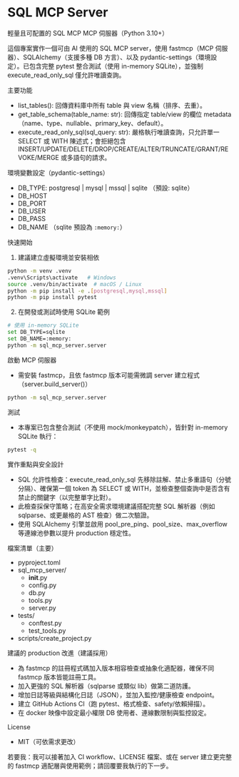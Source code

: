 # SQL MCP Server

輕量且可配置的 SQL MCP MCP 伺服器（Python 3.10+）

這個專案實作一個可由 AI 使用的 SQL MCP server，使用 fastmcp（MCP 伺服器）、SQLAlchemy（支援多種 DB 方言）、以及 pydantic-settings（環境設定）。已包含完整 pytest 整合測試（使用 in-memory SQLite），並強制 execute_read_only_sql 僅允許唯讀查詢。

主要功能
- list_tables(): 回傳資料庫中所有 table 與 view 名稱（排序、去重）。
- get_table_schema(table_name: str): 回傳指定 table/view 的欄位 metadata（name、type、nullable、primary_key、default）。
- execute_read_only_sql(sql_query: str): 嚴格執行唯讀查詢，只允許單一 SELECT 或 WITH 陳述式；會拒絕包含 INSERT/UPDATE/DELETE/DROP/CREATE/ALTER/TRUNCATE/GRANT/REVOKE/MERGE 或多語句的請求。

環境變數設定（pydantic-settings）
- DB_TYPE: postgresql | mysql | mssql | sqlite （預設: sqlite）
- DB_HOST
- DB_PORT
- DB_USER
- DB_PASS
- DB_NAME （sqlite 預設為 `:memory:`）

快速開始
1. 建議建立虛擬環境並安裝相依
```bash
python -m venv .venv
.venv\Scripts\activate   # Windows
source .venv/bin/activate  # macOS / Linux
python -m pip install -e .[postgresql,mysql,mssql]
python -m pip install pytest
```

2. 在開發或測試時使用 SQLite 範例
```bash
# 使用 in-memory SQLite
set DB_TYPE=sqlite
set DB_NAME=:memory:
python -m sql_mcp_server.server
```

啟動 MCP 伺服器
- 需安裝 fastmcp，且依 fastmcp 版本可能需微調 server 建立程式（server.build_server()）
```bash
python -m sql_mcp_server.server
```

測試
- 本專案已包含整合測試（不使用 mock/monkeypatch），皆針對 in-memory SQLite 執行：
```bash
pytest -q
```

實作重點與安全設計
- SQL 允許性檢查：execute_read_only_sql 先移除註解、禁止多重語句（分號分隔）、確保第一個 token 為 SELECT 或 WITH，並檢查整個查詢中是否含有禁止的關鍵字（以完整單字比對）。
- 此檢查採保守策略；在高安全需求環境建議搭配完整 SQL 解析器（例如 sqlparse、或更嚴格的 AST 檢查）做二次驗證。
- 使用 SQLAlchemy 引擎並啟用 pool_pre_ping、pool_size、max_overflow 等連線池參數以提升 production 穩定性。

檔案清單（主要）
- pyproject.toml
- sql_mcp_server/
  - __init__.py
  - config.py
  - db.py
  - tools.py
  - server.py
- tests/
  - conftest.py
  - test_tools.py
- scripts/create_project.py

建議的 production 改進（建議採用）
- 為 fastmcp 的註冊程式碼加入版本相容檢查或抽象化適配器，確保不同 fastmcp 版本皆能註冊工具。
- 加入更強的 SQL 解析器（sqlparse 或類似 lib）做第二道防護。
- 增加日誌等級與結構化日誌（JSON），並加入監控/健康檢查 endpoint。
- 建立 GitHub Actions CI（跑 pytest、格式檢查、safety/依賴掃描）。
- 在 docker 映像中設定最小權限 DB 使用者、連線數限制與監控設定。

License
- MIT（可依需求更改）

若要我：我可以接著加入 CI workflow、LICENSE 檔案、或在 server 建立更完整的 fastmcp 適配層與使用範例；請回覆要我執行的下一步。
